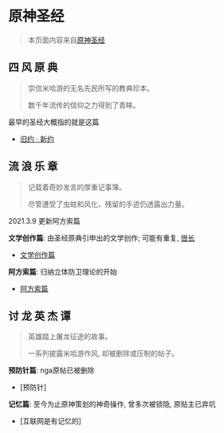 # 原神圣经
> 本页面内容来自[原神圣经](https://github.com/trojblue/Genshin-Bible/)

## 四 风 原 典

> 崇信米哈游的无名先民所写的教典珍本。
>
> 数千年流传的信仰之力得到了青睐。

最早的圣经大概指的就是这篇 

- [旧约 · 新约](./testament)


## 流 浪 乐 章

> 记载着奇妙发言的厚重记事簿。
>
> 尽管遭受了虫蛀和风化，残留的手迹仍透露出力量。



2021.3.9 更新阿方索篇

**文学创作篇**: 由圣经原典引申出的文学创作; 可能有重复, <u>很长</u>

- [文学创作篇](./literature)

**阿方索篇**: 归纳立体防卫理论的开始

- [阿方索篇](./afs)


## 讨 龙 英 杰 谭

> 英雄踏上屠龙征途的故事。
>
> 一系列披露米哈游作风, 却被删除或压制的帖子。
>

**预防针篇**: nga原帖已被删除 

+ [预防针]

**记忆篇**: 至今为止原神策划的神奇操作, 曾多次被锁隐, 原贴主已弃坑

+ [互联网是有记忆的]